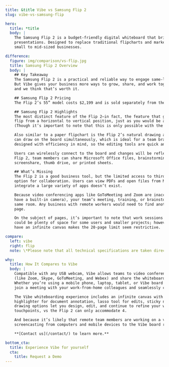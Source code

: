 ```yaml
---
title: &title Vibe vs Samsung Flip 2
slug: vibe-vs-samsung-flip

hero:
  title: *title
  body: |
    The Samsung Flip 2 is a budget-friendly digital whiteboard that brings more collaboration to standard
    presentations. Designed to replace traditional flipcharts and marker-only whiteboards, the Flip 2 works best for
    small to mid-sized businesses.

difference:
  figure: img/comparison/vs-flip.jpg
  title: Samsung Flip 2 Overview
  body: |
    ## Key Takeaway
    The Samsung Flip 2 is a practical and reliable way to engage same-location teams in creative collaborations.
    But Vibe gives your business more ways to grow, share, and work together for just a little bigger investment,
    and we think that’s worth it.

    ## Samsung Flip 2 Pricing
    The Flip 2’s 55” model costs $2,199 and is sold separately from the mobile stand ($499).

    ## Samsung Flip 2 Highlights
    The most distinct feature of the Flip 2—in fact, the feature that gives the board its name— is its ability to
    flip from a horizontal to vertical position, just as you would be able to do with a standard paper flipchart.
    (Though it’s important to note that this is only possible with the 55” model.)

    Also similar to a paper flipchart is the Flip 2’s natural drawing and annotating abilities. Up to four people
    can draw on the board simultaneously, which is ideal for a team brainstorming session. The board was also
    designed with efficiency in mind, so the editing tools are quick and easy to use.

    Users can wirelessly connect to the board and changes will be reflected across all connected devices. With the
    Flip 2, team members can share Microsoft Office files, brainstorming sessions, drawings and more via email,
    screenshare, thumb drive, or printed sheets.

    ## What’s Missing
    The Flip 2 is a good business tool, but the limited access to third-party apps keeps it from being the best
    option for collaboration. Users can view PDFs and open files from Microsoft Office, but  the ability to
    integrate a large variety of apps doesn’t exist.

    Because video conferencing apps like GoToMeeting and Zoom are inaccessible on the Flip 2 (and the board doesn’t
    have a built-in camera), your team’s meeting, training, or brainstorming session is limited to whoever is in the
    same room. Any business with remote workers would need to find another solution for keeping the team on the same
    page.

    On the subject of pages, it’s important to note that work sessions on the Flip 2 are limited to 20 pages. This
    could be plenty of space for some users and smaller projects; however, knowing that other digital whiteboards
    have an infinite canvas makes the 20-page limit seem restrictive.

compare:
  left: vibe
  right: flip
  note: \*Please note that all technical specifications are taken directly from Samsung Flip 2.

why:
  title: How It Compares to Vibe
  body: |
    Compatible with any USB webcam, Vibe allows teams to video conference using third-party apps
    (like Zoom, Skype, GoToMeeting, and Webex) and share the whiteboard screen in real time.
    Whether you’re using a mobile phone, laptop, tablet, or Vibe board (Mobile app is view-only), you can easily
    join a meeting with your work-from-home colleagues and seamlessly collaborate.

    The Vibe whiteboarding experience includes an infinite canvas with an AI text converter for handwriting,
    highlighter for document annotation, lasso tool for edits, sticky notes, and much more. These writing and
    drawing options let you design, edit, and continue to refine your work and Vibe offers 10 simultaneous
    touchpoints, vs the Flip 2 can only accommodate 4.

    And because it’s likely that remote team members are working on a variety of tech products, Vibe supports
    screencasting from computers and mobile devices to the Vibe board regardless of the device’s manufacturer.

    **[Contact us](/contact/) to learn more.**

bottom_cta:
  title: Experience Vibe for yourself
  cta:
    title: Request a Demo
---
```

